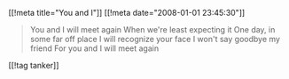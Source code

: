[[!meta  title="You and I"]]
[[!meta  date="2008-01-01 23:45:30"]]
<blockquote>You and I will meet again
When we're least expecting it
One day, in some far off place
I will recognize your face
I won't say goodbye my friend
For you and I will meet again </blockquote>

[[!tag  tanker]]